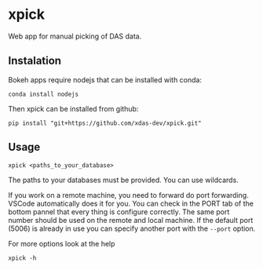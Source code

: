 # xpick

Web app for manual picking of DAS data.

## Instalation

Bokeh apps require nodejs that can be installed with conda:

```
conda install nodejs
```

Then xpick can be installed from github:

```
pip install "git+https://github.com/xdas-dev/xpick.git"
```

## Usage

```
xpick <paths_to_your_database>
```

The paths to your databases must be provided. You can use wildcards.

If you work on a remote machine, you need to forward do port forwarding. VSCode automatically does it for you. You can check in the PORT tab of the bottom pannel that every thing is configure correctly. The same port number should be used on the remote and local machine. If the default port (5006) is already in use you can specify another port with the `--port` option.

For more options look at the help

```
xpick -h
```
